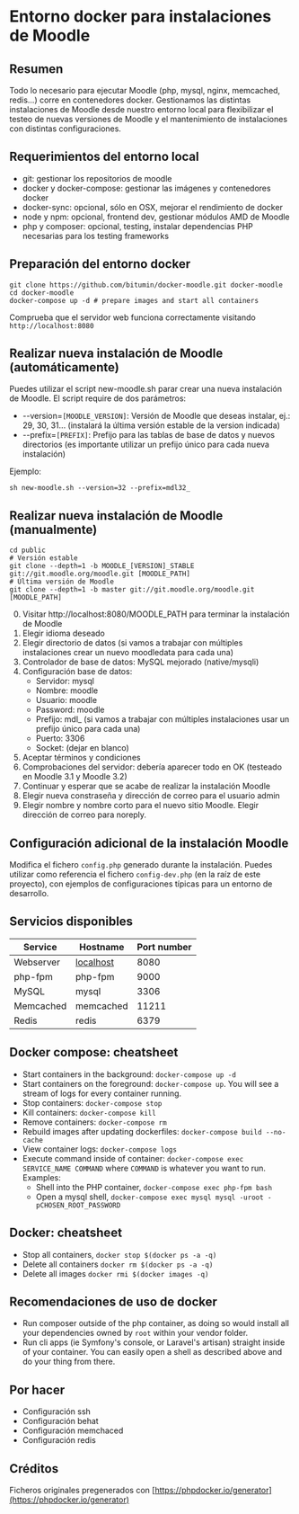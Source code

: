 # Entorno docker para instalaciones de Moodle

## Resumen

Todo lo necesario para ejecutar Moodle (php, mysql, nginx, memcached, redis...) corre en contenedores docker. Gestionamos las distintas instalaciones de Moodle desde nuestro entorno local para flexibilizar el testeo de nuevas versiones de Moodle y el mantenimiento de instalaciones con distintas configuraciones.

## Requerimientos del entorno local

* git: gestionar los repositorios de moodle
* docker y docker-compose: gestionar las imágenes y contenedores docker
* docker-sync: opcional, sólo en OSX, mejorar el rendimiento de docker
* node y npm: opcional, frontend dev, gestionar módulos AMD de Moodle
* php y composer: opcional, testing, instalar dependencias PHP necesarias para los testing frameworks

## Preparación del entorno docker

```
git clone https://github.com/bitumin/docker-moodle.git docker-moodle
cd docker-moodle
docker-compose up -d # prepare images and start all containers
```

Comprueba que el servidor web funciona correctamente visitando `http://localhost:8080`

## Realizar nueva instalación de Moodle (automáticamente)

Puedes utilizar el script new-moodle.sh parar crear una nueva instalación de Moodle. 
El script require de dos parámetros:
* --version=`[MOODLE_VERSION]`: Versión de Moodle que deseas instalar, ej.: 29, 30, 31... (instalará la última versión estable de la version indicada)
* --prefix=`[PREFIX]`: Prefijo para las tablas de base de datos y nuevos directorios (es importante utilizar un prefijo único para cada nueva instalación)

Ejemplo:
```
sh new-moodle.sh --version=32 --prefix=mdl32_
```

## Realizar nueva instalación de Moodle (manualmente)

```
cd public
# Versión estable
git clone --depth=1 -b MOODLE_[VERSION]_STABLE git://git.moodle.org/moodle.git [MOODLE_PATH] 
# Última versión de Moodle
git clone --depth=1 -b master git://git.moodle.org/moodle.git [MOODLE_PATH] 
```

0. Visitar http://localhost:8080/MOODLE_PATH para terminar la instalación de Moodle
1. Elegir idioma deseado
2. Elegir directorio de datos (si vamos a trabajar con múltiples instalaciones crear un nuevo moodledata para cada una)
3. Controlador de base de datos: MySQL mejorado (native/mysqli)
4. Configuración base de datos:
    * Servidor: mysql
    * Nombre: moodle
    * Usuario: moodle
    * Password: moodle
    * Prefijo: mdl_ (si vamos a trabajar con múltiples instalaciones usar un prefijo único para cada una)
    * Puerto: 3306
    * Socket: (dejar en blanco)
5. Aceptar términos y condiciones
6. Comprobaciones del servidor: debería aparecer todo en OK (testeado en Moodle 3.1 y Moodle 3.2)
7. Continuar y esperar que se acabe de realizar la instalación Moodle
8. Elegir nueva constraseña y dirección de correo para el usuario admin
9. Elegir nombre y nombre corto para el nuevo sitio Moodle. Elegir dirección de correo para noreply.

## Configuración adicional de la instalación Moodle

Modifica el fichero `config.php` generado durante la instalación. Puedes utilizar como referencia el fichero `config-dev.php` (en la raíz de este proyecto), con ejemplos de configuraciones típicas para un entorno de desarrollo. 

## Servicios disponibles

Service|Hostname|Port number
------|---------|-----------
Webserver|[localhost](http://localhost:8080)|8080
php-fpm|php-fpm|9000
MySQL|mysql|3306
Memcached|memcached|11211
Redis|redis|6379

## Docker compose: cheatsheet

  * Start containers in the background: `docker-compose up -d`
  * Start containers on the foreground: `docker-compose up`. You will see a stream of logs for every container running.
  * Stop containers: `docker-compose stop`
  * Kill containers: `docker-compose kill`
  * Remove containers: `docker-compose rm`
  * Rebuild images after updating dockerfiles: `docker-compose build --no-cache`
  * View container logs: `docker-compose logs`
  * Execute command inside of container: `docker-compose exec SERVICE_NAME COMMAND` where `COMMAND` is whatever you want to run. Examples:
    * Shell into the PHP container, `docker-compose exec php-fpm bash`
    * Open a mysql shell, `docker-compose exec mysql mysql -uroot -pCHOSEN_ROOT_PASSWORD`

## Docker: cheatsheet

  * Stop all containers, `docker stop $(docker ps -a -q)`
  * Delete all containers `docker rm $(docker ps -a -q)`
  * Delete all images `docker rmi $(docker images -q)`

## Recomendaciones de uso de docker

* Run composer outside of the php container, as doing so would install all your dependencies owned by `root` within your vendor folder.
* Run cli apps (ie Symfony's console, or Laravel's artisan) straight inside of your container. You can easily open a shell as described above and do your thing from there.

## Por hacer

* Configuración ssh
* Configuración behat
* Configuración memchaced
* Configuración redis

## Créditos

Ficheros originales pregenerados con [https://phpdocker.io/generator](https://phpdocker.io/generator)
